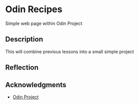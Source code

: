 # Odin Recipes

Simple web page within Odin Project

## Description

This will combine previous lessons into a small simple project

## Reflection

## Acknowledgments

- [Odin Project](https://www.theodinproject.com/paths/foundations/courses/foundations/lessons/recipes)
